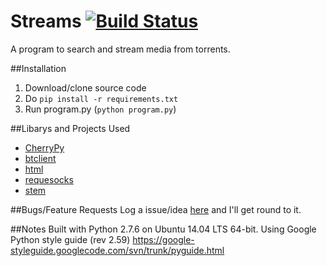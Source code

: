 # Streams [![Build Status](https://magnum.travis-ci.com/robalar/Streams.svg?token=1j78pQcArktnKA8Vqqqj)](https://magnum.travis-ci.com/robalar/Streams)
A program to search and stream media from torrents.

##Installation
1. Download/clone source code
2. Do `pip install -r requirements.txt`
3. Run program.py (`python program.py`)

##Libarys and Projects Used
* [CherryPy](http://www.cherrypy.org/)
* [btclient](https://github.com/izderadicka/btclient)
* [html](https://pypi.python.org/pypi/html/)
* [requesocks](https://pypi.python.org/pypi/requesocks/0.10.8)
* [stem](https://stem.torproject.org/)

##Bugs/Feature Requests
Log a issue/idea [here](https://github.com/robalar/Streams/issues) and I'll get round to it.

##Notes
Built with Python 2.7.6 on Ubuntu 14.04 LTS 64-bit.
Using Google Python style guide (rev 2.59) https://google-styleguide.googlecode.com/svn/trunk/pyguide.html
